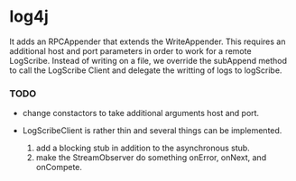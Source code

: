 # log4j

It adds an RPCAppender that extends the WriteAppender. 
This requires an additional host and port parameters in order to work for a remote LogScribe.
Instead of writing on a file, we override the subAppend method to call the LogScribe Client and delegate the writting of logs to logScribe.

### TODO

* change constactors to take additional arguments host and port.
* LogScribeClient is rather thin and several things can be implemented.

  1. add a blocking stub in addition to the asynchronous stub.
  2. make the StreamObserver do something onError, onNext, and  onCompete.

